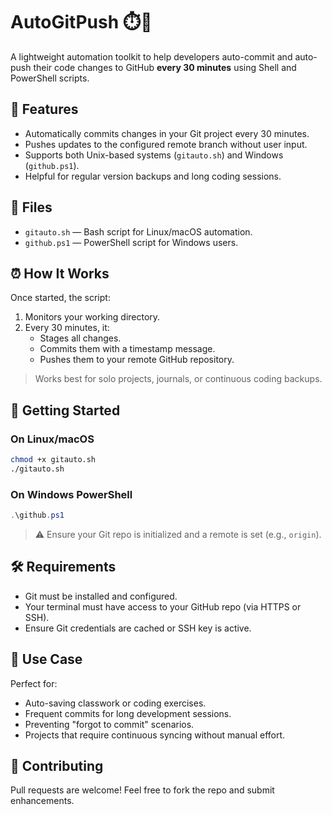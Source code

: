 # AutoGitPush ⏱️🚀

A lightweight automation toolkit to help developers auto-commit and auto-push their code changes to GitHub **every 30 minutes** using Shell and PowerShell scripts.

## 🧩 Features

- Automatically commits changes in your Git project every 30 minutes.
- Pushes updates to the configured remote branch without user input.
- Supports both Unix-based systems (`gitauto.sh`) and Windows (`github.ps1`).
- Helpful for regular version backups and long coding sessions.

## 📁 Files

- `gitauto.sh` — Bash script for Linux/macOS automation.
- `github.ps1` — PowerShell script for Windows users.

## ⏰ How It Works

Once started, the script:

1. Monitors your working directory.
2. Every 30 minutes, it:
   - Stages all changes.
   - Commits them with a timestamp message.
   - Pushes them to your remote GitHub repository.

> Works best for solo projects, journals, or continuous coding backups.

## 🚀 Getting Started

### On Linux/macOS

```bash
chmod +x gitauto.sh
./gitauto.sh
```

### On Windows PowerShell

```powershell
.\github.ps1
```

> ⚠️ Ensure your Git repo is initialized and a remote is set (e.g., `origin`).

## 🛠 Requirements

- Git must be installed and configured.
- Your terminal must have access to your GitHub repo (via HTTPS or SSH).
- Ensure Git credentials are cached or SSH key is active.

## 📌 Use Case

Perfect for:

- Auto-saving classwork or coding exercises.
- Frequent commits for long development sessions.
- Preventing "forgot to commit" scenarios.
- Projects that require continuous syncing without manual effort.

## 🤝 Contributing

Pull requests are welcome! Feel free to fork the repo and submit enhancements.
